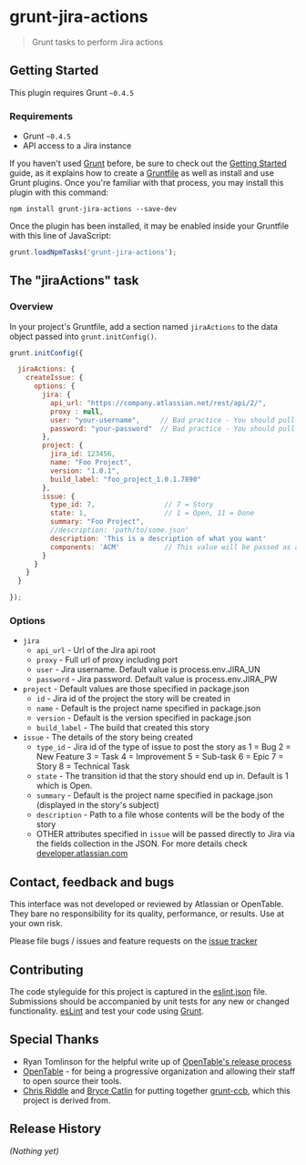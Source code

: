 # grunt-jira-actions

> Grunt tasks to perform Jira actions

## Getting Started
This plugin requires Grunt `~0.4.5`

### Requirements

* Grunt `~0.4.5`
* API access to a Jira instance

If you haven't used [Grunt](http://gruntjs.com/) before, be sure to check out the [Getting Started](http://gruntjs.com/getting-started) guide, as it explains how to create a [Gruntfile](http://gruntjs.com/sample-gruntfile) as well as install and use Grunt plugins. Once you're familiar with that process, you may install this plugin with this command:

```shell
npm install grunt-jira-actions --save-dev
```

Once the plugin has been installed, it may be enabled inside your Gruntfile with this line of JavaScript:

```js
grunt.loadNpmTasks('grunt-jira-actions');
```

## The "jiraActions" task

### Overview
In your project's Gruntfile, add a section named `jiraActions` to the data object passed into `grunt.initConfig()`.

```js
grunt.initConfig({

  jiraActions: {
    createIssue: {
      options: {
        jira: {
          api_url: "https://company.atlassian.net/rest/api/2/",
          proxy : null,
          user: "your-username",     // Bad practice - You should pull JIRA_UN from ENV
          password: "your-password"  // Bad practice - You should pull JIRA_PW from ENV
        },
        project: {
          jira_id: 123456,
          name: "Foo Project",
          version: "1.0.1",
          build_label: "foo_project_1.0.1.7890"
        },
        issue: {
          type_id: 7,                 // 7 = Story
          state: 1,                   // 1 = Open, 11 = Done
          summary: "Foo Project",
          //description: 'path/to/some.json'
          description: 'This is a description of what you want'
          components: 'ACM'           // This value will be passed as a Jira field
        }
      }
    }
  }

});
```

### Options

- `jira`
    - `api_url` - Url of the Jira api root
    - `proxy` - Full url of proxy including port
    - `user` - Jira username. Default value is process.env.JIRA_UN
    - `password`  - Jira password. Default value is process.env.JIRA_PW
- `project` - Default values are those specified in package.json
    - `id` - Jira id of the project the story will be created in
    - `name` - Default is the project name specified in package.json
    - `version` - Default is the version specified in package.json
    - `build_label` - The build that created this story
- `issue` - The details of the story being created
    - `type_id` - Jira id of the type of issue to post the story as
        1 = Bug
        2 = New Feature
        3 = Task
        4 = Improvement
        5 = Sub-task
        6 = Epic
        7 = Story
        8 = Technical Task
    - `state` - The transition id that the story should end up in. Default is 1 which is Open.
    - `summary` - Default is the project name specified in package.json (displayed in the story's subject)
    - `description` - Path to a file whose contents will be the body of the story
    - OTHER attributes specified in `issue` will be passed directly to Jira via the fields collection in the JSON. For more details check [developer.atlassian.com](https://developer.atlassian.com/display/JIRADEV/JIRA+REST+API+Example+-+Create+Issue)

## Contact, feedback and bugs

This interface was not developed or reviewed by Atlassian or OpenTable. They bare no responsibility for its quality, performance, or results. Use at your own risk.

Please file bugs / issues and feature requests on the [issue tracker](https://github.com/jwtd/grunt-jira-actions/issues)

## Contributing
The code styleguide for this project is captured in the [eslint.json](https://github.com/jwtd/grunt-jira-actions/blob/master/eslint.json) file. Submissions should be accompanied by unit tests for any new or changed functionality. [esLint](http://eslint.org/) and test your code using [Grunt](http://gruntjs.com/).

## Special Thanks
* Ryan Tomlinson for the helpful write up of [OpenTable's release process](http://tech.opentable.co.uk/blog/2014/05/19/continuous-delivery-automating-deployment-visibility/)
* [OpenTable](https://github.com/opentable) - for being a progressive organization and allowing their staff to open source their tools.
* [Chris Riddle](https://github.com/christriddle) and [Bryce Catlin](https://github.com/bcatlin) for putting together [grunt-ccb](https://github.com/opentable/grunt-ccb), which this project is derived from.


## Release History
_(Nothing yet)_
